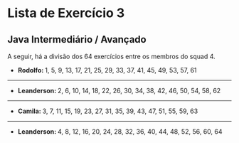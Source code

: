 # Lista de Exercício 3

## Java Intermediário / Avançado

<p align="justify">A seguir, há a divisão dos 64 exercícios entre os membros do squad 4.</p>

- <b>Rodolfo: </b>1, 5, 9, 13, 17, 21, 25, 29, 33, 37, 41, 45, 49, 53, 57, 61 

<hr>

- <b>Leanderson: </b>2, 6, 10, 14, 18, 22, 26, 30, 34, 38, 42, 46, 50, 54, 58, 62

<hr>

- <b>Camila: </b>3, 7, 11, 15, 19, 23, 27, 31, 35, 39, 43, 47, 51, 55, 59, 63

<hr>

- <b>Leanderson: </b>4, 8, 12, 16, 20, 24, 28, 32, 36, 40, 44, 48, 52, 56, 60, 64